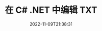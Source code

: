 ---
############################# Static ############################
layout: "auto-gen-editor"
date: 2022-11-09T21:38:31
draft: false
otherformats: doc docx docm dotx xls xlsx xlsm ppt pptx pptm mobi epub html mhtml xml csv pdf xps msg eml

############################# Head ############################
head_title: "TXT 编辑器 - 在 C# .NET 中编辑 TXT"
head_description: "如何使用几行代码在 C# .NET 中编辑 TXT？使用 GroupDocs 文档处理 API 编辑、更新和保存 30 多种文件格式。"

############################# Header ############################
title: "在 C# .NET 中编辑 TXT"
description: "使用用于 C# .NET API 的服务器端 GroupDocs.Editor 进行有效且强大的 TXT 编辑，无需使用 Microsoft 或 Open Office 等任何软件。"
bg_image: "https://cms.admin.containerize.com/templates/aspose/App_Themes/V3/images/bg/header1.png"
bg_overlay: false
button:
    enable: true
    icon: "fas fa-arrow-down"
    label: "下载免费试用版"
    link: "https://downloads.groupdocs.com/editor/net"

############################# SubMenu ############################
submenu:
    enable: true

    left:
        img_alt: "GroupDocs.Editor for .NET"
        image: "https://cms.admin.containerize.com/templates/groupdocs/images/product-logos/90x90-noborder/groupdocs-editor-net.png"
        product: "GroupDocs.Editor"
        platform: ".NET"

    middle:
        button:

            # button loop
            - link: "https://apireference.groupdocs.com/editor/net"
              text: "API 参考"

            # button loop
            - link: "https://github.com/groupdocs-editor"
              text: "代码示例"

            # button loop
            - link: "https://products.groupdocs.app/editor/family"
              text: "现场演示"

            # button loop
            - link: "https://purchase.groupdocs.com/pricing/editor/net"
              text: "价钱"

    right:
        link_download: "https://downloads.groupdocs.com/editor"
        link_learn: "https://docs.groupdocs.com/editor/net"
        link_buy: "https://purchase.groupdocs.com"

############################# About ############################
about:
    enable: true
    title: "关于 GroupDocs.Editor for .NET API"
    content: |
        [GroupDocs.Editor for .NET](/zh/editor/net/) API 是编辑 Microsoft Word、Excel、PowerPoint、Open Office 文档和演示文稿的正确选择。 GroupDocs.Editor 是一个独立的 API，适用于需要高性能的服务器端和后端系统。它不依赖于任何软件，如 Microsoft 或 Open Office。

############################# Steps ############################
steps:
    enable: true
    title_left: "在 C# 中编辑 TXT 的步骤"
    content_left: |
        [GroupDocs.Editor for .NET](/zh/editor/net/) 为开发人员提供了一种使用几行代码编辑 TXT 文件的简单直接的方法。
        * 使用强制文件路径或字节流创建 `Editor` 类的实例并加载 TXT 文件
        * 为 TXT 文件格式创建和设置 `TextEditOptions` 类实例
        * 调用 `Editor.Edit()` 方法并获得 HTML 格式的 TXT 文档，该文档可以使用任何所见即所得的编辑器轻松编辑。
        * 调用 `Editor.Save()` 方法并使用 `TextSaveOptions` 类保存编辑的 TXT 文件

        
    title_right: "系统要求"
    content_right: |
        使用 GroupDocs.Editor for .NET API 进行基本文档编辑可以通过几个简单的步骤来完成。所有主要平台和操作系统都支持我们的 API。在执行以下代码之前，请确保您的系统上安装了以下先决条件。

        * 操作系统：Microsoft Windows、Linux、MacOS
        * 开发环境：Microsoft Visual Studio, Xamarin, MonoDevelop
        * 构架: .NET Framework, .NET Standard, .NET Core, Mono
        * 获取从 [NuGet](https://www.nuget.org/packages/groupdocs.editor) 下载的最新版本 GroupDocs.Editor for .NET
        
    code: |        
        ```csharp
        // Load the TXT file into Editor
        Editor editor = new Editor("source.txt");

        // Create and adjust the TXT edit options
        TextEditOptions editOptions = new TextEditOptions();
        
        // Open input TXT document for edit — obtain an intermediate document, that can be edited
        EditableDocument beforeEdit = editor.Edit(editOptions);

        // Grab TXT document content and associated resources from editable document
        string content = beforeEdit.GetEmbeddedHtml();

        // Send the content to WYSIWYG-editor, edit it there, and send edited content back to the server-side
        // This step simulates a such operation
        string updatedContent = content.Replace("text", "Edited text");

        // Grab edited content and resources from WYSIWYG-editor and create a new EditableDocument instance from it
        EditableDocument afterEdit = EditableDocument.FromMarkup(updatedContent, null);

        // Create and adjust the save options
        TextSaveOptions saveOptions = new TextSaveOptions();

        // Save edited TXT document to the file
        editor.Save(afterEdit, "edited.txt", saveOptions);
        ```
        
############################# Demos ############################
demos:
    enable: true
    title: "TXT 编辑器现场演示"
    content: |
        立即访问 [GroupDocs.Editor 现场演示](https://products.groupdocs.app/editor/family) 网站编辑 TXT。
        现场演示有以下好处
        
############################# More Formats ############################
more_formats:
    enable: true
    title: "其他支持的编辑器"
    content: |
        您还可以编辑其他文件格式。请参阅下面的完整列表。


############################# Back to top ###############################
back_to_top:
    enable: true
---